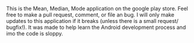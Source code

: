 This is the Mean, Median, Mode application on the google play store. Feel free to make a pull request, comment, or file an bug. I will only make updates to this application if it breaks (unless there is a small request/ bugfix!). It was made to help learn the Android development process and imo the code is sloppy.
